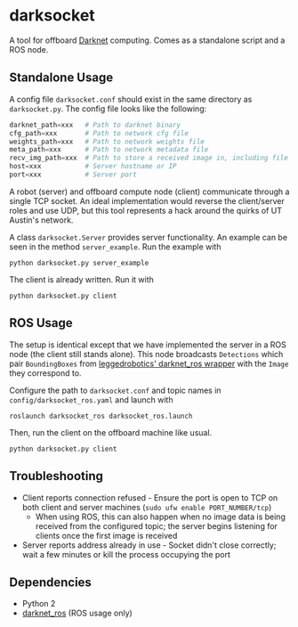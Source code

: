 # darksocket

A tool for offboard [Darknet](https://github.com/pjreddie/darknet) computing. Comes as a standalone script and a ROS node.

## Standalone Usage

A config file `darksocket.conf` should exist in the same directory as `darksocket.py`. The config file looks like the following:

```python
darknet_path=xxx   # Path to darknet binary
cfg_path=xxx       # Path to network cfg file
weights_path=xxx   # Path to network weights file
meta_path=xxx      # Path to network metadata file
recv_img_path=xxx  # Path to store a received image in, including file name
host=xxx           # Server hostname or IP
port=xxx           # Server port
```

A robot (server) and offboard compute node (client) communicate through a single TCP socket. An ideal implementation would reverse the client/server roles and use UDP, but this tool represents a hack around the quirks of UT Austin's network.

A class `darksocket.Server` provides server functionality. An example can be seen in the method `server_example`. Run the example with

```
python darksocket.py server_example
```

The client is already written. Run it with

```
python darksocket.py client
```

## ROS Usage

The setup is identical except that we have implemented the server in a ROS node (the client still stands alone). This node broadcasts `Detections` which pair `BoundingBoxes` from [leggedrobotics' darknet_ros wrapper](https://github.com/leggedrobotics/darknet_ros) with the `Image` they correspond to.

Configure the path to `darksocket.conf` and topic names in `config/darksocket_ros.yaml` and launch with

```
roslaunch darksocket_ros darksocket_ros.launch
```

Then, run the client on the offboard machine like usual.

```
python darksocket.py client
```

## Troubleshooting

* Client reports connection refused - Ensure the port is open to TCP on both client and server machines (`sudo ufw enable PORT_NUMBER/tcp`)
  - When using ROS, this can also happen when no image data is being received from the configured topic; the server begins listening for clients once the first image is received
* Server reports address already in use - Socket didn't close correctly; wait a few minutes or kill the process occupying the port

## Dependencies

* Python 2
* [darknet_ros](https://github.com/leggedrobotics/darknet_ros) (ROS usage only)
